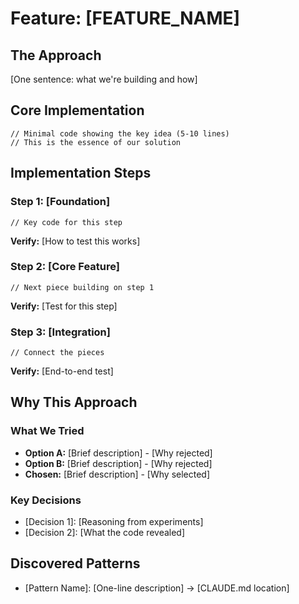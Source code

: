 # Feature: [FEATURE_NAME]

## The Approach
[One sentence: what we're building and how]

## Core Implementation
```language
// Minimal code showing the key idea (5-10 lines)
// This is the essence of our solution
```

## Implementation Steps

### Step 1: [Foundation]
```language
// Key code for this step
```
**Verify:** [How to test this works]

### Step 2: [Core Feature]
```language
// Next piece building on step 1
```
**Verify:** [Test for this step]

### Step 3: [Integration]
```language
// Connect the pieces
```
**Verify:** [End-to-end test]

## Why This Approach

### What We Tried
* **Option A:** [Brief description] - [Why rejected]
* **Option B:** [Brief description] - [Why rejected]
* **Chosen:** [Brief description] - [Why selected]

### Key Decisions
* [Decision 1]: [Reasoning from experiments]
* [Decision 2]: [What the code revealed]

## Discovered Patterns
* [Pattern Name]: [One-line description] → [CLAUDE.md location]